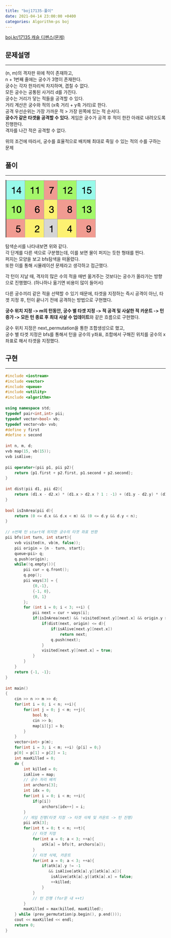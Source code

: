 ```yaml
---
title: "boj17135-풀이"
date: 2021-04-14 23:00:00 +0400
categories: Algorithm-ps boj
---
```

[boj.kr/17135 캐슬 디펜스(문제)](https://www.boj.kr/17135)

## 문제설명
___
(n, m)의 격자판 위에 적이 존재하고,  
n + 1번째 줄에는 궁수가 3명이 존재한다.  
궁수는 각자 한자리씩 차지하며, 겹칠 수 없다.  
모든 궁수는 공통된 사거리 d를 가진다.  
궁수는 거리가 닿는 적들을 공격할 수 있다.  
거리 계산은 궁수와 적의 (x축 거리 + y축 거리)로 한다.  
공격 우선순위는 가장 가까운 적 > 가장 왼쪽에 있는 적 순서다.  
**궁수가 같은 타겟을 공격할 수 있다.**
게임은 궁수가 공격 후 적이 한칸 아래로 내려오도록 진행한다.  
격자를 나간 적은 공격할 수 없다.

위의 조건에 따라서, 궁수를 효율적으로 배치해 최대로 죽일 수 있는 적의 수를 구하는 문제
## 풀이

___
![탐색순서](/assets/images/ps/boj/boj17135-1.png)

탐색순서를 나타내보면 위와 같다.  
각 단계를 다른 색으로 구분했는데, 이를 보면 물이 퍼지는 듯한 형태를 띈다.  
퍼지는 모양을 보고 bfs탐색을 떠올렸다.  
또한 이를 통해 시뮬레이션 문제라고 생각하고 접근했다.  

각 턴이 지날 때, 격자의 많은 수의 적을 매번 옮겨주는 것보다는 궁수가 올라가는 방향으로 진행했다. (하나하나 옮기면 비용이 많이 들어서)  

다른 궁수끼리 같은 적을 선택할 수 있기 때문에, 타겟을 지정하는 즉시 공격이 아닌, 타겟 지정 후, 턴이 끝나기 전에 공격하는 방법으로 구현했다.

**궁수 위치 지정 -> m의 턴동안, 궁수 별 타겟 지정 -> 적 공격 및 사살한 적 카운트 -> 턴 증가 -> 모든 턴 종료 후 최대 사살 수 업데이트**와 같은 흐름으로 구현했다.

궁수 위치 지정은 next_permutation을 통한 조합생성으로 했고,  
궁수 별 타겟 지정은 bfs를 통해서 턴을 궁수의 y좌표, 조합에서 구해진 위치를 궁수의 x좌표로 해서 타겟을 지정했다.

## 구현

___

```c++
#include <iostream>
#include <vector>
#include <queue>
#include <utility>
#include <algorithm>

using namespace std;
typedef pair<int,int> pii;
typedef vector<bool> vb;
typedef vector<vb> vvb;
#define y first
#define x second

int n, m, d;
vvb map(15, vb(15));
vvb isAlive;

pii operator+(pii p1, pii p2){
    return {p1.first + p2.first, p1.second + p2.second};
}

int dist(pii d1, pii d2){
    return (d1.x - d2.x) * (d1.x > d2.x ? 1 : -1) + (d1.y - d2.y) * (d1.y > d2.y ? 1 : -1);
}

bool isInArea(pii d){
    return (0 <= d.x && d.x < m) && (0 <= d.y && d.y < n);
}

// n번째 턴 start에 위치한 궁수의 타겟 좌표 반환
pii bfs(int turn, int start){
    vvb visited(n, vb(m, false));
    pii origin = {n - turn, start};
    queue<pii> q;
    q.push(origin);
    while(!q.empty()){
        pii cur = q.front();
        q.pop();
        pii ways[3] = {
            {0,-1},
            {-1, 0},
            {0, 1}
        };
        for (int i = 0; i < 3; ++i) {
            pii next = cur + ways[i];
            if(isInArea(next) && !visited[next.y][next.x] && origin.y > next.y){
                if(dist(next, origin) <= d){
                    if(isAlive[next.y][next.x])
                        return next;
                    q.push(next);
                }
                visited[next.y][next.x] = true;
            }
        }
    }
    return {-1, -1};
}

int main()
{
    cin >> n >> m >> d;
    for(int i = 0; i < n; ++i){
        for(int j = 0; j < m; ++j){
            bool b;
            cin >> b;
            map[i][j] = b;
        }
    }
    vector<int> p(m);
    for(int i = 3; i < m; ++i) {p[i] = 0;}
    p[0] = p[1] = p[2] = 1;
    int maxKilled = 0;
    do {
        int killed = 0;
        isAlive = map;
        // 궁수 자리 배치
        int archors[3];
        int idx = 0;
        for(int i = 0; i < m; ++i){
            if(p[i])
                archors[idx++] = i;
        }
        // 게임 진행(타겟 지정 -> 타겟 삭제 및 카운트 -> 턴 진행)
        pii atk[3];
        for(int t = 0; t < n; ++t){
            // 타겟 지정
            for(int a = 0; a < 3; ++a){
                atk[a] = bfs(t, archors[a]);
            }
            // 타겟 삭제, 카운트
            for(int a = 0; a < 3; ++a){
                if(atk[a].y != -1
                   && isAlive[atk[a].y][atk[a].x]){
                    isAlive[atk[a].y][atk[a].x] = false;
                    ++killed;
                }
            }
            // 턴 진행 (for문 내 ++t)
        }
        maxKilled = max(killed, maxKilled);
    } while (prev_permutation(p.begin(), p.end()));
    cout << maxKilled << endl;
    return 0;
}

```